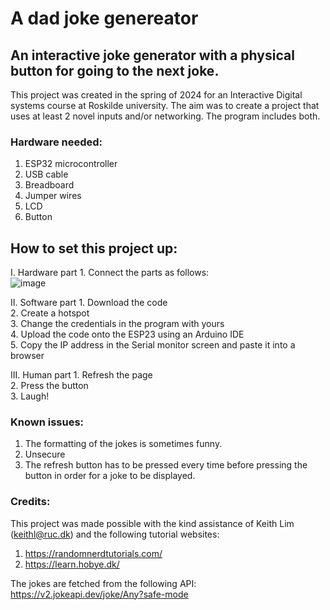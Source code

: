 # A dad joke genereator

## An interactive joke generator with a physical button for going to the next joke.

This project was created in the spring of 2024 for an Interactive Digital systems course at Roskilde university. The aim was to create a project that uses at least 2 novel inputs and/or networking. The program includes both.

### Hardware needed:
1. ESP32 microcontroller
2. USB cable
3. Breadboard
4. Jumper wires
5. LCD
6. Button

## How to set this project up:
I. Hardware part
    1. Connect the parts as follows:\
    ![image](https://github.com/pren0Sima/JokeGenerator/assets/108150997/96825c4c-3eb1-407b-a098-a7b4e84b0486)

II. Software part
    1. Download the code\
    2. Create a hotspot\
    3. Change the credentials in the program with yours\
    4. Upload the code onto the ESP23 using an Arduino IDE\
    5. Copy the IP address in the Serial monitor screen and paste it into a browser

III. Human part
    1. Refresh the page\
    2. Press the button\
    3. Laugh!

### Known issues:
1. The formatting of the jokes is sometimes funny.
2. Unsecure
3. The refresh button has to be pressed every time before pressing the button in order for a joke to be displayed.

### Credits:
This project was made possible with the kind assistance of Keith Lim (keithl@ruc.dk) and the following tutorial websites:
1) https://randomnerdtutorials.com/ 
2) https://learn.hobye.dk/

The jokes are fetched from the following API:
https://v2.jokeapi.dev/joke/Any?safe-mode 
